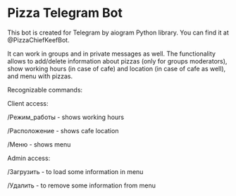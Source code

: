 # Pizza Telegram Bot
This bot is created for Telegram by aiogram Python library. You can find it at @PizzaChiefKeefBot.

It can work in groups and in private messages as well. The functionality allows to add/delete information about pizzas (only for groups moderators), show working hours (in case of cafe) and location (in case of cafe as well), and menu with pizzas. 

Recognizable commands:

Client access:

/Режим_работы - shows working hours 

/Расположение - shows cafe location 

/Меню - shows menu


Admin access:

/Загрузить - to load some information in menu

/Удалить - to remove some information from menu

